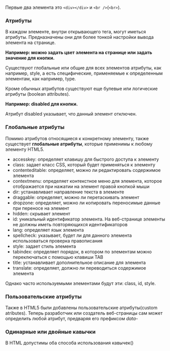 Первые два элемента это ```<div></div>``` и ```<br />```(```<br>```).

### Атрибуты
В каждом элементе, внутри открывающего тега, могут иметься атрибуты. Предназначены они для более тонкой настройки вывода элемента на странице. 

**Например: можно задать цвет элемента на странице или задать значение для кнопки.**

Существуют глобальные или общие для всех элементов атрибуты, как например, style, а есть специфические, применяемые к определенным элементам, как например, type.

Кроме обычных атрибутов существуют еще булевые или логические атрибуты (boolean attributes).

**Например: disabled для кнопки.**

Атрибут disabled указывает, что данный элемент отключен.
### Глобальные атрибуты
Помимо атрибутов относящиеся к конкретному элементу, также существует **глобальные атрибуты**, которые применимы к любому элементу HTML5.
- accesskey: определяет клавишу для быстрого доступа к элементу
- class: задает класс CSS, который будет применяться к элементу
- contenteditable: определяет, можно ли редактировать содержимое элемента
- contextmenu: определяет контекстное меню для элемента, которое отображается при нажатии на элемент правой кнопкой мыши
- dir: устанавливает направление текста в элементе
- draggable: определяет, можно ли перетаскивать элемент
- dropzone: определяет, можно ли копировать переносимые данные при переносе на элемент
- hidden: скрывает элемент
- id: уникальный идентификатор элемента. На веб-странице элементы не должны иметь повторяющихся идентификаторов
- lang: определяет язык элемента
- spellcheck: указывает, будет ли для данного элемента использоваться проверка правописания
- style: задает стиль элемента
- tabindex: определяет порядок, в котором по элементам можно переключаться с помощью клавиши TAB
- title: устанавливает дополнительное описание для элемента
- translate: определяет, должно ли переводиться содержимое элемента

Однако часто используемыми элементами будут эти: class, id, style.
### Пользовательские атрибуты
Также в HTML5 были добавлены пользовательские атрибуты(custom atributes). Теперь разработчик или создатель веб-страницы сам может определить любой атрибут, предваряя его префиксом _data-_
### Одинарные или двойные кавычки
В HTML допустимы оба способа использования кавычек()
